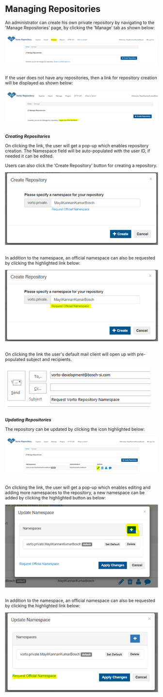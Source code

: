 # Managing Repositories  

An administrator can create his own private repository by navigating to the 'Manage Repositories' page, by clicking the 'Manage' tab as shown below:  

<img src="../images/tutorials/create_repository/initial_screen.PNG" />  
<br /><br />

If the user does not have any repositories, then a link for repository creation will be displayed as shown below:  

<img src="../images/tutorials/create_repository/create_first_repository.PNG" />  
<br /><br />

 ***Creating Repositories***  
 
 On clicking the link, the user will get a pop-up which enables repository creation. The Namespace field will be auto-populated with the user ID, if needed it can be edited.  

Users can also click the 'Create Repository' button for creating a repository.  

<img src="../images/tutorials/create_repository/Create_repository_popUp.PNG" />  
<br /><br />

In addition to the namespace, an official namespace can also be requested by clicking the highlighted link below:  

<img src="../images/tutorials/create_repository/Create_repository_official_namespace.PNG" />  
<br /><br />

On clicking the link the user's default mail client will open up with pre-populated subject and recipients.   

<img src="../images/tutorials/create_repository/request_official_namespace.PNG" />  
<br /><br />


***Updating Repositories***  

The repository can be updated by clicking the icon highlighted below:  

<img src="../images/tutorials/create_repository/edit_repository_link.PNG" />  
<br /><br />

On clicking the link, the user will get a pop-up which enables editing and adding more namespaces to the repository, a new namespace can be added by clicking the highlighted button as below:  

<img src="../images/tutorials/create_repository/edit_repository_popUp_add.PNG" />  
<br /><br />

In addition to the namespace, an official namespace can also be requested by clicking the highlighted link below:  

<img src="../images/tutorials/create_repository/Update_repository_official_namespace.PNG" />  
<br /><br />

